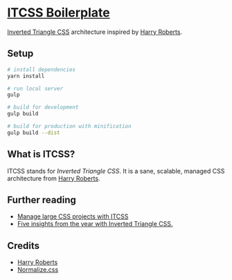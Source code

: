 # [ITCSS Boilerplate](https://www.userx.co.za/itcss-boilerplate/)

[Inverted Triangle CSS](https://itcss.io/) architecture inspired by [Harry Roberts](@csswizardry).

## Setup

``` bash
# install dependencies
yarn install

# run local server
gulp

# build for development
gulp build

# build for production with minification
gulp build --dist
```

## What is ITCSS?

ITCSS stands for _Inverted Triangle CSS_. It is a sane, scalable, managed CSS architecture from [Harry Roberts](https://csswizardry.com/).

## Further reading

- [Manage large CSS projects with ITCSS](http://www.creativebloq.com/web-design/manage-large-css-projects-itcss-101517528)
- [Five insights from the year with Inverted Triangle CSS.](https://www.xfive.co/blog/itcss-year-after/)

## Credits

- [Harry Roberts](https://twitter.com/csswizardry)
- [Normalize.css](https://necolas.github.io/normalize.css/)
